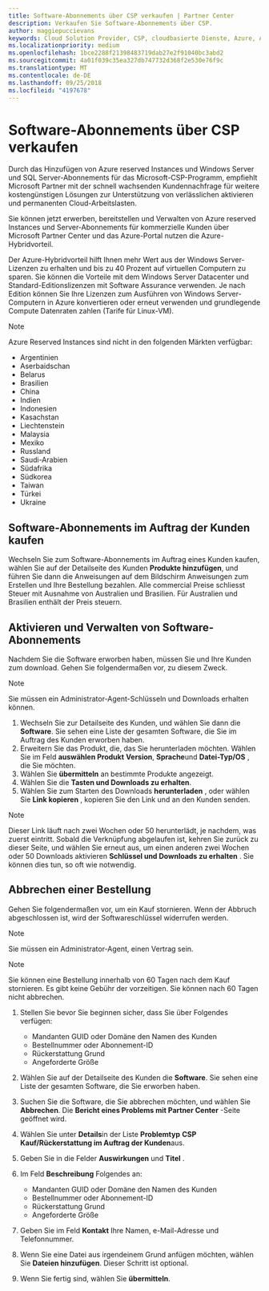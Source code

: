 ```yaml
---
title: Software-Abonnements über CSP verkaufen | Partner Center
description: Verkaufen Sie Software-Abonnements über CSP.
author: maggiepuccievans
keywords: Cloud Solution Provider, CSP, cloudbasierte Dienste, Azure, Azure RI, Windows Server, SQL Server, Software-Abonnements
ms.localizationpriority: medium
ms.openlocfilehash: 1bce2288f21398483719dab27e2f91040bc3abd2
ms.sourcegitcommit: 4a01f039c35ea327db747732d368f2e530e76f9c
ms.translationtype: MT
ms.contentlocale: de-DE
ms.lasthandoff: 09/25/2018
ms.locfileid: "4197678"
---
```

# <a name="sell-software-subscriptions-through-csp"></a>Software-Abonnements über CSP verkaufen

Durch das Hinzufügen von Azure reserved Instances und Windows Server und SQL Server-Abonnements für das Microsoft-CSP-Programm, empfiehlt Microsoft Partner mit der schnell wachsenden Kundennachfrage für weitere kostengünstigen Lösungen zur Unterstützung von verlässlichen aktivieren und permanenten Cloud-Arbeitslasten. 

Sie können jetzt erwerben, bereitstellen und Verwalten von Azure reserved Instances und Server-Abonnements für kommerzielle Kunden über Microsoft Partner Center und das Azure-Portal nutzen die Azure-Hybridvorteil. 

Der Azure-Hybridvorteil hilft Ihnen mehr Wert aus der Windows Server-Lizenzen zu erhalten und bis zu 40 Prozent auf virtuellen Computern zu sparen. Sie können die Vorteile mit dem Windows Server Datacenter und Standard-Editionslizenzen mit Software Assurance verwenden. Je nach Edition können Sie Ihre Lizenzen zum Ausführen von Windows Server-Computern in Azure konvertieren oder erneut verwenden und grundlegende Compute Datenraten zahlen (Tarife für Linux-VM).

> [!NOTE]  
> Azure Reserved Instances sind nicht in den folgenden Märkten verfügbar:  
> * Argentinien
> * Aserbaidschan
> * Belarus
> * Brasilien
> * China
> * Indien
> * Indonesien
> * Kasachstan
> * Liechtenstein
> * Malaysia
> * Mexiko
> * Russland
> * Saudi-Arabien
> * Südafrika
> * Südkorea
> * Taiwan
> * Türkei
> * Ukraine

## <a name="buy-software-subscriptions-on-behalf-of-customers"></a>Software-Abonnements im Auftrag der Kunden kaufen

Wechseln Sie zum Software-Abonnements im Auftrag eines Kunden kaufen, wählen Sie auf der Detailseite des Kunden **Produkte hinzufügen**, und führen Sie dann die Anweisungen auf dem Bildschirm Anweisungen zum Erstellen und Ihre Bestellung bezahlen. Alle commercial Preise schliesst Steuer mit Ausnahme von Australien und Brasilien. Für Australien und Brasilien enthält der Preis steuern.


## <a name="activate-and-manage-software-subscriptions"></a>Aktivieren und Verwalten von Software-Abonnements

Nachdem Sie die Software erworben haben, müssen Sie und Ihre Kunden zum download. Gehen Sie folgendermaßen vor, zu diesem Zweck. 

>[!NOTE]
>Sie müssen ein Administrator-Agent-Schlüsseln und Downloads erhalten können. 

1. Wechseln Sie zur Detailseite des Kunden, und wählen Sie dann die **Software**. Sie sehen eine Liste der gesamten Software, die Sie im Auftrag des Kunden erworben haben. 
2.  Erweitern Sie das Produkt, die, das Sie herunterladen möchten. Wählen Sie im Feld **auswählen Produkt** **Version**, **Sprache**und **Datei-Typ/OS** , die Sie möchten. 
3.  Wählen Sie **übermitteln** an bestimmte Produkte angezeigt. 
4.  Wählen Sie die **Tasten und Downloads zu erhalten**. 
5.  Wählen Sie zum Starten des Downloads **herunterladen** , oder wählen Sie **Link kopieren** , kopieren Sie den Link und an den Kunden senden. 

>[!NOTE]
>Dieser Link läuft nach zwei Wochen oder 50 herunterlädt, je nachdem, was zuerst eintritt. Sobald die Verknüpfung abgelaufen ist, kehren Sie zurück zu dieser Seite, und wählen Sie erneut aus, um einen anderen zwei Wochen oder 50 Downloads aktivieren **Schlüssel und Downloads zu erhalten** . Sie können dies tun, so oft wie notwendig. 


## <a name="cancel-a-purchase"></a>Abbrechen einer Bestellung
Gehen Sie folgendermaßen vor, um ein Kauf stornieren. Wenn der Abbruch abgeschlossen ist, wird der Softwareschlüssel widerrufen werden. 

>[!NOTE]
>Sie müssen ein Administrator-Agent, einen Vertrag sein. 

>[!NOTE]
>Sie können eine Bestellung innerhalb von 60 Tagen nach dem Kauf stornieren. Es gibt keine Gebühr der vorzeitigen. Sie können nach 60 Tagen nicht abbrechen. 

1.  Stellen Sie bevor Sie beginnen sicher, dass Sie über Folgendes verfügen: 
    -   Mandanten GUID oder Domäne den Namen des Kunden
    -   Bestellnummer oder Abonnement-ID
    -   Rückerstattung Grund
    -   Angeforderte Größe

2.  Wählen Sie auf der Detailseite des Kunden die **Software**. Sie sehen eine Liste der gesamten Software, die Sie erworben haben. 

3.  Suchen Sie die Software, die Sie abbrechen möchten, und wählen Sie **Abbrechen**. Die **Bericht eines Problems mit Partner Center** -Seite geöffnet wird. 

4.  Wählen Sie unter **Details**in der Liste **Problemtyp** **CSP Kauf/Rückerstattung im Auftrag der Kunden**aus.

5.  Geben Sie in die Felder **Auswirkungen** und **Titel** . 

6.  Im Feld **Beschreibung** Folgendes an: 
    -   Mandanten GUID oder Domäne den Namen des Kunden
    -   Bestellnummer oder Abonnement-ID
    -   Rückerstattung Grund
    -   Angeforderte Größe

7.  Geben Sie im Feld **Kontakt** Ihre Namen, e-Mail-Adresse und Telefonnummer. 

8.  Wenn Sie eine Datei aus irgendeinem Grund anfügen möchten, wählen Sie **Dateien hinzufügen**. Dieser Schritt ist optional. 

9.  Wenn Sie fertig sind, wählen Sie **übermitteln**.
